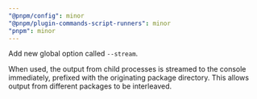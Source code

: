 ```yaml
---
"@pnpm/config": minor
"@pnpm/plugin-commands-script-runners": minor
"pnpm": minor
---
```


Add new global option called `--stream`.

When used, the output from child processes is streamed to the console immediately, prefixed with the originating package directory. This allows output from different packages to be interleaved.
